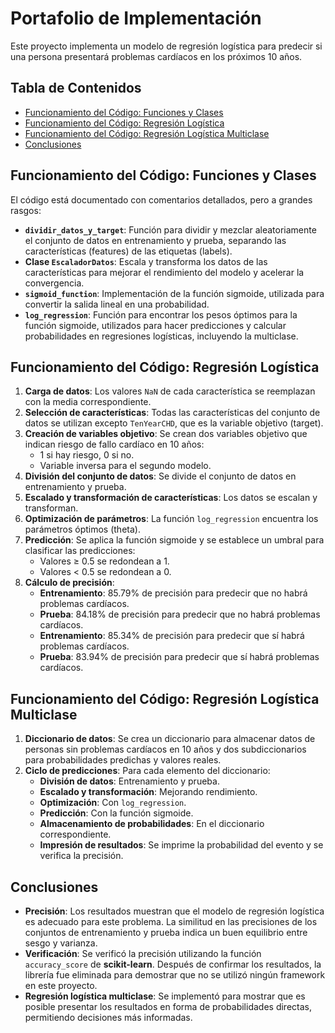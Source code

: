 # Portafolio de Implementación

Este proyecto implementa un modelo de regresión logística para predecir si una persona presentará problemas cardíacos en los próximos 10 años.

## Tabla de Contenidos

- [Funcionamiento del Código: Funciones y Clases](#funcionamiento-del-código-funciones-y-clases)
- [Funcionamiento del Código: Regresión Logística](#funcionamiento-del-código-regresión-logística)
- [Funcionamiento del Código: Regresión Logística Multiclase](#funcionamiento-del-código-regresión-logística-multiclase)
- [Conclusiones](#conclusiones)

## Funcionamiento del Código: Funciones y Clases

El código está documentado con comentarios detallados, pero a grandes rasgos:

- **`dividir_datos_y_target`**: Función para dividir y mezclar aleatoriamente el conjunto de datos en entrenamiento y prueba, separando las características (features) de las etiquetas (labels).
- **Clase `EscaladorDatos`**: Escala y transforma los datos de las características para mejorar el rendimiento del modelo y acelerar la convergencia.
- **`sigmoid_function`**: Implementación de la función sigmoide, utilizada para convertir la salida lineal en una probabilidad.
- **`log_regression`**: Función para encontrar los pesos óptimos para la función sigmoide, utilizados para hacer predicciones y calcular probabilidades en regresiones logísticas, incluyendo la multiclase.

## Funcionamiento del Código: Regresión Logística

1. **Carga de datos**: Los valores `NaN` de cada característica se reemplazan con la media correspondiente.
2. **Selección de características**: Todas las características del conjunto de datos se utilizan excepto `TenYearCHD`, que es la variable objetivo (target).
3. **Creación de variables objetivo**: Se crean dos variables objetivo que indican riesgo de fallo cardíaco en 10 años:
   - 1 si hay riesgo, 0 si no.
   - Variable inversa para el segundo modelo.
4. **División del conjunto de datos**: Se divide el conjunto de datos en entrenamiento y prueba.
5. **Escalado y transformación de características**: Los datos se escalan y transforman.
6. **Optimización de parámetros**: La función `log_regression` encuentra los parámetros óptimos (theta).
7. **Predicción**: Se aplica la función sigmoide y se establece un umbral para clasificar las predicciones:
   - Valores ≥ 0.5 se redondean a 1.
   - Valores < 0.5 se redondean a 0.
8. **Cálculo de precisión**:
   - **Entrenamiento**: 85.79% de precisión para predecir que no habrá problemas cardíacos.
   - **Prueba**: 84.18% de precisión para predecir que no habrá problemas cardíacos.
   - **Entrenamiento**: 85.34% de precisión para predecir que sí habrá problemas cardíacos.
   - **Prueba**: 83.94% de precisión para predecir que sí habrá problemas cardíacos.

## Funcionamiento del Código: Regresión Logística Multiclase

1. **Diccionario de datos**: Se crea un diccionario para almacenar datos de personas sin problemas cardíacos en 10 años y dos subdiccionarios para probabilidades predichas y valores reales.
2. **Ciclo de predicciones**: Para cada elemento del diccionario:
   - **División de datos**: Entrenamiento y prueba.
   - **Escalado y transformación**: Mejorando rendimiento.
   - **Optimización**: Con `log_regression`.
   - **Predicción**: Con la función sigmoide.
   - **Almacenamiento de probabilidades**: En el diccionario correspondiente.
   - **Impresión de resultados**: Se imprime la probabilidad del evento y se verifica la precisión.

## Conclusiones

- **Precisión**: Los resultados muestran que el modelo de regresión logística es adecuado para este problema. La similitud en las precisiones de los conjuntos de entrenamiento y prueba indica un buen equilibrio entre sesgo y varianza.
- **Verificación**: Se verificó la precisión utilizando la función `accuracy_score` de **scikit-learn**. Después de confirmar los resultados, la librería fue eliminada para demostrar que no se utilizó ningún framework en este proyecto.
- **Regresión logística multiclase**: Se implementó para mostrar que es posible presentar los resultados en forma de probabilidades directas, permitiendo decisiones más informadas.
